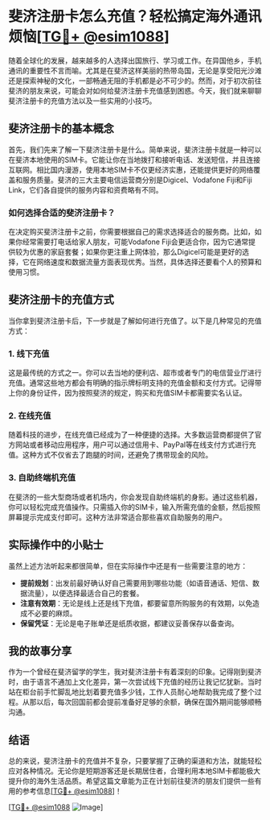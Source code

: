 # 斐济注册卡怎么充值？轻松搞定海外通讯烦恼[[TG💪+ @esim1088](https://t.me/s/esim1088)]

随着全球化的发展，越来越多的人选择出国旅行、学习或工作。在异国他乡，手机通讯的重要性不言而喻。尤其是在斐济这样美丽的热带岛国，无论是享受阳光沙滩还是探索神秘的文化，一部畅通无阻的手机都是必不可少的。然而，对于初次前往斐济的朋友来说，可能会对如何给斐济注册卡充值感到困惑。今天，我们就来聊聊斐济注册卡的充值方法以及一些实用的小技巧。

## 斐济注册卡的基本概念

首先，我们先来了解一下斐济注册卡是什么。简单来说，斐济注册卡就是一种可以在斐济本地使用的SIM卡。它能让你在当地拨打和接听电话、发送短信，并且连接互联网。相比国内漫游，使用本地SIM卡不仅更经济实惠，还能提供更好的网络覆盖和服务质量。斐济的三大主要电信运营商分别是Digicel、Vodafone Fiji和Fiji Link，它们各自提供的服务内容和资费略有不同。

### 如何选择合适的斐济注册卡？

在决定购买斐济注册卡之前，你需要根据自己的需求选择适合的服务商。比如，如果你经常需要打电话给家人朋友，可能Vodafone Fiji会更适合你，因为它通常提供较为优惠的家庭套餐；如果你更注重上网体验，那么Digicel可能是更好的选择，它在网络速度和数据流量方面表现优秀。当然，具体选择还要看个人的预算和使用习惯。

## 斐济注册卡的充值方式

当你拿到斐济注册卡后，下一步就是了解如何进行充值了。以下是几种常见的充值方式：

### 1. 线下充值

这是最传统的方式之一。你可以去当地的便利店、超市或者专门的电信营业厅进行充值。通常这些地方都会有明确的指示牌标明支持的充值金额和支付方式。记得带上你的身份证件，因为按照斐济的规定，购买和充值SIM卡都需要实名认证。

### 2. 在线充值

随着科技的进步，在线充值已经成为了一种便捷的选择。大多数运营商都提供了官方网站或者移动应用程序，用户可以通过信用卡、PayPal等在线支付方式进行充值。这种方式不仅省去了跑腿的时间，还避免了携带现金的风险。

### 3. 自助终端机充值

在斐济的一些大型商场或者机场内，你会发现自助终端机的身影。通过这些机器，你可以轻松完成充值操作。只需插入你的SIM卡，输入所需充值的金额，然后按照屏幕提示完成支付即可。这种方法非常适合那些喜欢自助服务的用户。

## 实际操作中的小贴士

虽然上述方法听起来都很简单，但在实际操作中还是有一些需要注意的地方：

- **提前规划**：出发前最好确认好自己需要用到哪些功能（如语音通话、短信、数据流量），以便选择最适合自己的套餐。
- **注意有效期**：无论是线上还是线下充值，都要留意所购服务的有效期，以免造成不必要的麻烦。
- **保留凭证**：无论是电子账单还是纸质收据，都建议妥善保存以备查询。

## 我的故事分享

作为一个曾经在斐济留学的学生，我对斐济注册卡有着深刻的印象。记得刚到斐济时，由于语言不通加上文化差异，第一次尝试线下充值的经历让我记忆犹新。当时站在柜台前手忙脚乱地比划着要充值多少钱，工作人员耐心地帮助我完成了整个过程。从那以后，每次回国前都会提前准备好足够的余额，确保在国外期间能够顺畅沟通。

## 结语

总的来说，斐济注册卡的充值并不复杂，只要掌握了正确的渠道和方法，就能轻松应对各种情况。无论你是短期游客还是长期居住者，合理利用本地SIM卡都能极大提升你的海外生活品质。希望这篇文章能为正在计划前往斐济的朋友们提供一些有用的参考信息[[TG💪+ @esim1088](https://t.me/s/esim1088)]！

[[TG💪+ @esim1088](https://t.me/s/esim1088) ![Image](https://i.postimg.cc/4NQfJmqS/Snipaste-2025-05-13-00-14-12.png)]